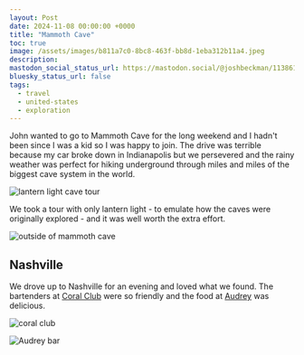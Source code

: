 ```yaml
---
layout: Post
date: 2024-11-08 00:00:00 +0000
title: "Mammoth Cave"
toc: true
image: /assets/images/b811a7c0-8bc8-463f-bb8d-1eba312b11a4.jpeg
description: 
mastodon_social_status_url: https://mastodon.social/@joshbeckman/113861876330260274
bluesky_status_url: false
tags:
  - travel
  - united-states
  - exploration
---
```



John wanted to go to Mammoth Cave for the long weekend and I hadn't been since I was a kid so I was happy to join. The drive was terrible because my car broke down in Indianapolis but we persevered and the rainy weather was perfect for hiking underground through miles and miles of the biggest cave system in the world.

![lantern light cave tour](/assets/images/b811a7c0-8bc8-463f-bb8d-1eba312b11a4.jpeg)

We took a tour with only lantern light - to emulate how the caves were originally explored - and it was well worth the extra effort.

![outside of mammoth cave](/assets/images/d0e5ea1c-e068-4109-a0d7-2c6f65b82e6c.jpeg)

## Nashville

We drove up to Nashville for an evening and loved what we found. The bartenders at [Coral Club](https://www.thecoral.club/) were so friendly and the food at [Audrey](https://www.audreynashville.com/menus/) was delicious.

![coral club](/assets/images/6ce02048-dfc7-4f36-ab4a-afbae7d1875e.jpeg)

![Audrey bar](/assets/images/7af865bb-9ff4-48a0-bfd9-395f024b48a3.jpeg)
